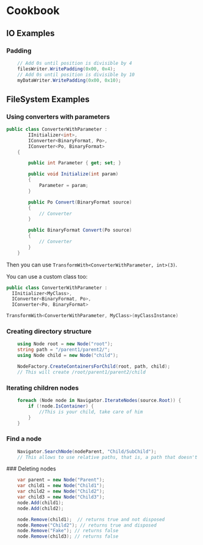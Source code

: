 # Cookbook

## IO Examples
### Padding
```csharp
    // Add 0s until position is divisible by 4
    filesWriter.WritePadding(0x00, 0x4);
    // Add 0s until position is divisible by 10
    myDataWriter.WritePadding(0x00, 0x10);
```

## FileSystem Examples
### Using converters with parameters
```csharp
public class ConverterWithParameter :
        IInitializer<int>,
        IConverter<BinaryFormat, Po>,
        IConverter<Po, BinaryFormat>
    {

        public int Parameter { get; set; }

        public void Initialize(int param)
        {
            Parameter = param;
        }

        public Po Convert(BinaryFormat source)
        {
            // Converter
        }

        public BinaryFormat Convert(Po source)
        {
            // Converter
        }
    }
```

Then you can use `TransformWith<ConverterWithParameter, int>(3)`.

You can use a custom class too:

```csharp
public class ConverterWithParameter :
  IInitializer<MyClass>,
  IConverter<BinaryFormat, Po>,
  IConverter<Po, BinaryFormat>

TransformWith<ConverterWithParameter, MyClass>(myClassInstance)
```


### Creating directory structure
```csharp
    using Node root = new Node("root");
    string path = "/parent1/parent2/";
    using Node child = new Node("child");

    NodeFactory.CreateContainersForChild(root, path, child);
    // This will create /root/parent1/parent2/child
```

### Iterating children nodes
```csharp
    foreach (Node node in Navigator.IterateNodes(source.Root)) {
        if (!node.IsContainer) {
            //This is your child, take care of him
        }
    }
```

### Find a node
```csharp
    Navigator.SearchNode(nodeParent, "Child/SubChild");
    // This allows to use relative paths, that is, a path that doesn't start with / so it doesn't include the full path of the root node
```

### Deleting nodes
```csharp
    var parent = new Node("Parent");
    var child1 = new Node("Child1");
    var child2 = new Node("Child2");
    var child3 = new Node("Child3");
    node.Add(child1);
    node.Add(child2);

    node.Remove(child1);  // returns true and not disposed
    node.Remove("Child2"); // returns true and disposed
    node.Remove("Fake"); // returns false
    node.Remove(child3); // returns false
```
